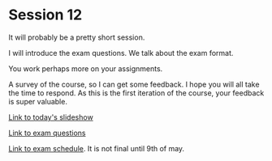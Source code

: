 # Session 12

It will probably be a pretty short session.

I will introduce the exam questions. We talk about the exam format.

You work perhaps more on your assignments.

A survey of the course, so I can get some feedback. I hope you will all take the time to respond. As this is the first iteration of the course, your feedback is super valuable.

[Link to today's slideshow](https://viaucdk-my.sharepoint.com/:p:/g/personal/trmo_viauc_dk/EcI-9yD9DYZJtdwOeg_3FCwBFee9RyMsImfnbanZzv0AoA?e=a84dG3)

[Link to exam questions](https://viaucdk-my.sharepoint.com/:w:/g/personal/trmo_viauc_dk/EdTa4VjVoORBgggdCx72C08ByJq1fn9JKKlJBsc_1hYXUQ?e=RoGM8A)

[Link to exam schedule](https://viaucdk-my.sharepoint.com/:x:/g/personal/trmo_viauc_dk/EbRmK7I0m15JlqNtK8YZo3oBVgypuAZvFBSnACaV7g_HRw?e=a5491y). It is not final until 9th of may.